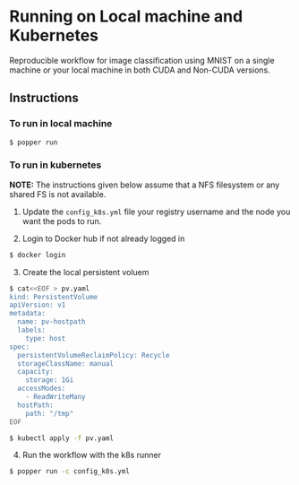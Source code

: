 # Running on Local machine and Kubernetes

Reproducible workflow for image classification using MNIST on a single machine or your local machine
in both CUDA and Non-CUDA versions.

## Instructions

### To run in local machine
```bash
$ popper run
```

### To run in kubernetes

**NOTE:** The instructions given below assume that a NFS filesystem or any shared FS is not available. 

1. Update the `config_k8s.yml` file your registry username and the node you want the pods to run.

2. Login to Docker hub if not already logged in
```bash
$ docker login
```

3. Create the local persistent voluem
```bash
$ cat<<EOF > pv.yaml 
kind: PersistentVolume
apiVersion: v1
metadata:
  name: pv-hostpath
  labels:
    type: host
spec:
  persistentVolumeReclaimPolicy: Recycle
  storageClassName: manual
  capacity:
    storage: 1Gi
  accessModes:
    - ReadWriteMany
  hostPath:
    path: "/tmp"
EOF

$ kubectl apply -f pv.yaml
```
4. Run the workflow with the k8s runner
```bash
$ popper run -c config_k8s.yml
```
